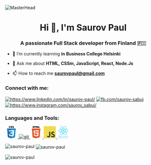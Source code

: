 ![MasterHead](https://camo.githubusercontent.com/d35065bba4dee546ecdd6fe59d78d6c3a4f188b17383e1ca78f0ec1f12b629d2/68747470733a2f2f692e726564642e69742f6e38616777367a32736d7962312e676966)
<h1 align="center">Hi 👋, I'm Saurov Paul</h1>
<h3 align="center">A passionate Full Stack developer from Finland 🇫🇮</h3>


- 🌱 I’m currently learning **in Business College Helsinki**

- 💬 Ask me about **HTML, CSSm, JavaScript, React, Node.Js**

- 📫 How to reach me **saurovpaul@gmail.com**

<h3 align="left">Connect with me:</h3>
<p align="left">
<a href="https://linkedin.com/in/https://www.linkedin.com/in/saurov-paul/" target="blank"><img align="center" src="https://raw.githubusercontent.com/rahuldkjain/github-profile-readme-generator/master/src/images/icons/Social/linked-in-alt.svg" alt="https://www.linkedin.com/in/saurov-paul/" height="30" width="40" /></a>
<a href="https://fb.com/fb.com/saurov-sabuj" target="blank"><img align="center" src="https://raw.githubusercontent.com/rahuldkjain/github-profile-readme-generator/master/src/images/icons/Social/facebook.svg" alt="fb.com/saurov-sabuj" height="30" width="40" /></a>
<a href="https://instagram.com/https://www.instagram.com/saurov_sabuj/" target="blank"><img align="center" src="https://raw.githubusercontent.com/rahuldkjain/github-profile-readme-generator/master/src/images/icons/Social/instagram.svg" alt="https://www.instagram.com/saurov_sabuj/" height="30" width="40" /></a>
</p>

<h3 align="left">Languages and Tools:</h3>
<p align="left"> <a href="https://www.w3schools.com/css/" target="_blank" rel="noreferrer"> <img src="https://raw.githubusercontent.com/devicons/devicon/master/icons/css3/css3-original-wordmark.svg" alt="css3" width="40" height="40"/> </a> <a href="https://git-scm.com/" target="_blank" rel="noreferrer"> <img src="https://www.vectorlogo.zone/logos/git-scm/git-scm-icon.svg" alt="git" width="40" height="40"/> </a> <a href="https://www.w3.org/html/" target="_blank" rel="noreferrer"> <img src="https://raw.githubusercontent.com/devicons/devicon/master/icons/html5/html5-original-wordmark.svg" alt="html5" width="40" height="40"/> </a> <a href="https://developer.mozilla.org/en-US/docs/Web/JavaScript" target="_blank" rel="noreferrer"> <img src="https://raw.githubusercontent.com/devicons/devicon/master/icons/javascript/javascript-original.svg" alt="javascript" width="40" height="40"/> </a> <a href="https://reactjs.org/" target="_blank" rel="noreferrer"> <img src="https://raw.githubusercontent.com/devicons/devicon/master/icons/react/react-original-wordmark.svg" alt="react" width="40" height="40"/> </a> </p>

<p><img align="left" src="https://github-readme-stats.vercel.app/api/top-langs?username=saurov-paul&show_icons=true&locale=en&layout=compact" alt="saurov-paul" /></p>

<p>&nbsp;<img align="center" src="https://github-readme-stats.vercel.app/api?username=saurov-paul&show_icons=true&locale=en" alt="saurov-paul" /></p>

<p><img align="center" src="https://github-readme-streak-stats.herokuapp.com/?user=saurov-paul&" alt="saurov-paul" /></p>
